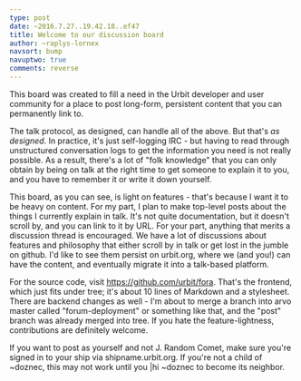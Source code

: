 ```yaml
---
type: post
date: ~2016.7.27..19.42.18..ef47
title: Welcome to our discussion board
author: ~raplys-lornex
navsort: bump
navuptwo: true
comments: reverse
---
```


This board was created to fill a need in the Urbit developer and user community for a place to post long-form, persistent content that you can permanently link to.

The talk protocol, as designed, can handle all of the above. But that's *as designed*. In practice, it's just self-logging IRC - but having to read through unstructured conversation logs to get the information you need is not really possible. As a result, there's a lot of "folk knowledge" that you can only obtain by being on talk at the right time to get someone to explain it to you, and you have to remember it or write it down yourself.

This board, as you can see, is light on features - that's because I want it to be heavy on content. For my part, I plan to make top-level posts about the things I currently explain in talk. It's not quite documentation, but it doesn't scroll by, and you can link to it by URL. For your part, anything that merits a discussion thread is encouraged. We have a lot of discussions about features and philosophy that either scroll by in talk or get lost in the jumble on github. I'd like to see them persist on urbit.org, where we (and you!) can have the content, and eventually migrate it into a talk-based platform.

For the source code, visit https://github.com/urbit/fora. That's the frontend, which just fits under tree; it's about 10 lines of Markdown and a stylesheet. There are backend changes as well - I'm about to merge a branch into arvo master called "forum-deployment" or something like that, and the "post" branch was already merged into tree. If you hate the feature-lightness, contributions are definitely welcome.

If you want to post as yourself and not J. Random Comet, make sure you're signed in to your ship via shipname.urbit.org. If you're not a child of ~doznec, this may not work until you |hi ~doznec to become its neighbor.